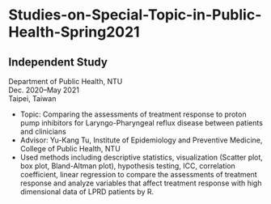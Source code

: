 # Studies-on-Special-Topic-in-Public-Health-Spring2021

## Independent Study  
Department of Public Health, NTU  
Dec. 2020–May 2021  
Taipei, Taiwan  

- Topic: Comparing the assessments of treatment response to proton pump inhibitors for Laryngo-Pharyngeal reflux disease between patients and clinicians
- Advisor: Yu-Kang Tu, Institute of Epidemiology and Preventive Medicine, College of Public Health, NTU
- Used methods including descriptive statistics, visualization (Scatter plot, box plot, Bland-Altman plot), hypothesis testing, ICC, correlation coefficient, linear regression to compare the assessments of treatment response and analyze variables that affect treatment response with high dimensional data of LPRD patients by R.
